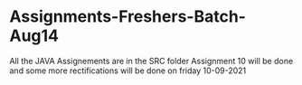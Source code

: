 # Assignments-Freshers-Batch-Aug14
All the JAVA Assignements are in the SRC folder 
Assignment 10 will be done and some more rectifications will be done on friday 10-09-2021
